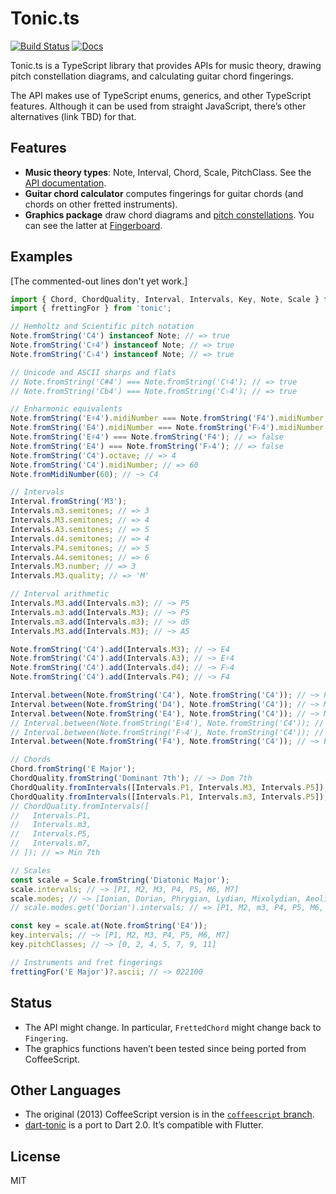 # Tonic.ts

[![Build Status](https://travis-ci.org/osteele/tonic.ts.svg?branch=master)](https://travis-ci.org/osteele/tonic.ts)
[![Docs](./docs/docs-badge.svg)](http://osteele.github.io/tonic.ts/)

Tonic.ts is a TypeScript library that provides APIs for music theory, drawing
pitch constellation diagrams, and calculating guitar chord fingerings.

The API makes use of TypeScript enums, generics, and other TypeScript features. Although it can be used from straight
JavaScript, there’s other alternatives (link TBD) for that.

## Features

* **Music theory types**: Note, Interval, Chord, Scale, PitchClass. See the [API
  documentation](http://osteele.github.io/tonic.ts/).
* **Guitar chord calculator** computes fingerings for guitar chords (and chords
  on other fretted instruments).
* **Graphics package** draw chord diagrams and [pitch
  constellations](https://en.wikipedia.org/wiki/Chromatic_circle#Pitch_constellation).
  You can see the latter at
  [Fingerboard](http://osteele.github.io/fingerboard/).

## Examples

\[The commented-out lines don't yet work.\]

```typescript
import { Chord, ChordQuality, Interval, Intervals, Key, Note, Scale } from 'tonic';
import { frettingFor } from 'tonic';

// Hemholtz and Scientific pitch notation
Note.fromString('C4') instanceof Note; // => true
Note.fromString('C♯4') instanceof Note; // => true
Note.fromString('C♭4') instanceof Note; // => true

// Unicode and ASCII sharps and flats
// Note.fromString('C#4') === Note.fromString('C♯4'); // => true
// Note.fromString('Cb4') === Note.fromString('C♭4'); // => true

// Enharmonic equivalents
Note.fromString('E♯4').midiNumber === Note.fromString('F4').midiNumber; // => true
Note.fromString('E4').midiNumber === Note.fromString('F♭4').midiNumber; // => true
Note.fromString('E♯4') === Note.fromString('F4'); // => false
Note.fromString('E4') === Note.fromString('F♭4'); // => false
Note.fromString('C4').octave; // => 4
Note.fromString('C4').midiNumber; // => 60
Note.fromMidiNumber(60); // ~> C4

// Intervals
Interval.fromString('M3');
Intervals.m3.semitones; // => 3
Intervals.M3.semitones; // => 4
Intervals.A3.semitones; // => 5
Intervals.d4.semitones; // => 4
Intervals.P4.semitones; // => 5
Intervals.A4.semitones; // => 6
Intervals.M3.number; // => 3
Intervals.M3.quality; // => 'M'

// Interval arithmetic
Intervals.M3.add(Intervals.m3); // ~> P5
Intervals.m3.add(Intervals.M3); // ~> P5
Intervals.m3.add(Intervals.m3); // ~> d5
Intervals.M3.add(Intervals.M3); // ~> A5

Note.fromString('C4').add(Intervals.M3); // ~> E4
Note.fromString('C4').add(Intervals.A3); // ~> E♯4
Note.fromString('C4').add(Intervals.d4); // ~> F♭4
Note.fromString('C4').add(Intervals.P4); // ~> F4

Interval.between(Note.fromString('C4'), Note.fromString('C4')); // ~> P1
Interval.between(Note.fromString('D4'), Note.fromString('C4')); // ~> M2
Interval.between(Note.fromString('E4'), Note.fromString('C4')); // ~> M3
// Interval.between(Note.fromString('E♯4'), Note.fromString('C4')); // ~> A3
// Interval.between(Note.fromString('F♭4'), Note.fromString('C4')); // ~> d4
Interval.between(Note.fromString('F4'), Note.fromString('C4')); // ~> P4

// Chords
Chord.fromString('E Major');
ChordQuality.fromString('Dominant 7th'); // ~> Dom 7th
ChordQuality.fromIntervals([Intervals.P1, Intervals.M3, Intervals.P5]); // ~> Major
ChordQuality.fromIntervals([Intervals.P1, Intervals.m3, Intervals.P5]); // ~> Minor
// ChordQuality.fromIntervals([
//   Intervals.P1,
//   Intervals.m3,
//   Intervals.P5,
//   Intervals.m7,
// ]); // => Min 7th

// Scales
const scale = Scale.fromString('Diatonic Major');
scale.intervals; // ~> [P1, M2, M3, P4, P5, M6, M7]
scale.modes; // ~> [Ionian, Dorian, Phrygian, Lydian, Mixolydian, Aeolian, Locrian]
// scale.modes.get('Dorian').intervals; // => [P1, M2, m3, P4, P5, M6, m7]

const key = scale.at(Note.fromString('E4'));
key.intervals; // ~> [P1, M2, M3, P4, P5, M6, M7]
key.pitchClasses; // ~> [0, 2, 4, 5, 7, 9, 11]

// Instruments and fret fingerings
frettingFor('E Major')?.ascii; // ~> 022100
```

## Status

* The API might change. In particular, `FrettedChord` might change back to
  `Fingering`.
* The graphics functions haven’t been tested since being ported from
  CoffeeScript.

## Other Languages

* The original (2013) CoffeeScript version is in the [`coffeescript`
  branch](https://github.com/osteele/tonic.ts/tree/typescript).
* [dart-tonic](https://github.com/osteele/dart-tonic) is a port to Dart 2.0. It’s compatible with Flutter.

## License

MIT
